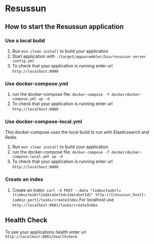 # Resussun

## How to start the Resussun application

### Use a local build
1. Run `mvn clean install` to build your application
1. Start application with `./target/appassembler/bin/resussun server config.yml`
1. To check that your application is running enter url `http://localhost:8080`

### Use docker-compose.yml
1. run the docker-compose file: `docker-compose -f docker/docker-compose.yml up -d`  
1. To check that your application is running enter url `http://localhost:8080`

### Use docker-compose-local.yml
This docker-compose uses the local build to run with Elasticsearch and Redis.
1. Run `mvn clean install` to build your application
1. run the docker-compose file: `docker-compose -f docker/docker-compose-local.yml up -d`  
1. To check that your application is running enter url `http://localhost:8080`

### Create an index
1. Create an index: `curl -X POST --data "timbuctooUrl={timbuctooUrl}&dataSetId={dataSetId}" http://{resussun_host}:{admin_port}/tasks/createIndex`
For localhost use `http://localhost:8081/tasks/createIndex`

## Health Check

To see your applications health enter url `http://localhost:8081/healthcheck`
